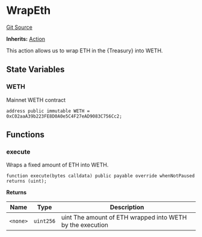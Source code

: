 # WrapEth
[Git Source](https://github.com/FloorDAO/floor-v2/blob/fd4de86a192de96d73fe2e56a84ec542b57b1c69/src/contracts/actions/utils/WrapEth.sol)

**Inherits:**
[Action](/src/contracts/actions/Action.sol/contract.Action.md)

This action allows us to wrap ETH in the {Treasury} into WETH.


## State Variables
### WETH
Mainnet WETH contract


```solidity
address public immutable WETH = 0xC02aaA39b223FE8D0A0e5C4F27eAD9083C756Cc2;
```


## Functions
### execute

Wraps a fixed amount of ETH into WETH.


```solidity
function execute(bytes calldata) public payable override whenNotPaused returns (uint);
```
**Returns**

|Name|Type|Description|
|----|----|-----------|
|`<none>`|`uint256`|uint The amount of ETH wrapped into WETH by the execution|


